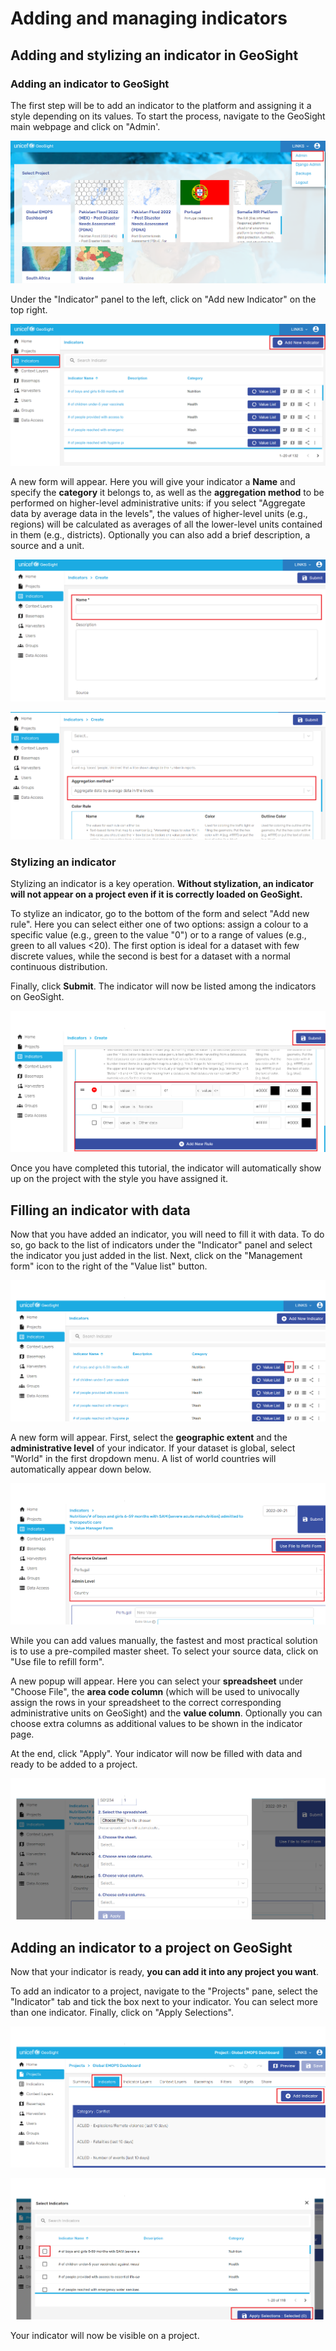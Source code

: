 # Adding and managing indicators 

## Adding and stylizing an indicator in GeoSight

### Adding an indicator to GeoSight

The first step will be to add an indicator to the platform and assigning it a style depending on its values.
To start the process, navigate to the GeoSight main webpage and click on "Admin'.

![ClickAdmin](img/Tutorial1.png)

Under the "Indicator" panel to the left, click on "Add new Indicator" on the top right. 

![ClickAddnewIndicator](img/Tutorial2.png)

A new form will appear. Here you will give your indicator a **Name** and specify the **category** it belongs to, as well as the **aggregation method** to be performed on higher-level administrative units: if you select "Aggregate data by average data in the levels", the values of higher-level units (e.g., regions) will be calculated as averages of all the lower-level units contained in them (e.g., districts). Optionally you can also add a brief description, a source and a unit.

![ClickAddName](img/Tutorial3.png)

![ClickAddnewIndicator](img/Tutorial5.png)

### Stylizing an indicator

Stylizing an indicator is a key operation. **Without stylization, an indicator will not appear on a project even if it is correctly loaded on GeoSight.**

To stylize an indicator, go to the bottom of the form and select "Add new rule". Here you can select either one of two options: assign a colour to a specific value (e.g., green to the value "0") or to a range of values (e.g., green to all values <20). The first option is ideal for a dataset with few discrete values, while the second is best for a dataset with a normal continuous distribution. 


Finally, click **Submit**. The indicator will now be listed among the indicators on GeoSight.

![ClickSubmit](img/Tutorial4.png)

Once you have completed this tutorial, the indicator will automatically show up on the project with the style you have assigned it.

## Filling an indicator with data

Now that you have added an indicator, you will need to fill it with data. To do so, go back to the list of indicators under the "Indicator" panel and select the indicator you just added in the list. Next, click on the "Management form" icon to the right of the "Value list" button.

![ClickManagementform](img/Tutorial5.1.png)

A new form will appear. First, select the **geographic extent** and the **administrative level** of your indicator. If your dataset is global, select "World" in the first dropdown menu. A list of world countries will automatically appear down below.

![Clickgeography](img/Tutorial5.2.png)

While you can add values manually, the fastest and most practical solution is to use a pre-compiled master sheet. To select your source data, click on "Use file to refill form".

A new popup will appear. Here you can select your **spreadsheet** under "Choose File", the **area code column** (which will be used to univocally assign the rows in your spreadsheet to the correct corresponding administrative units on GeoSight) and the **value column**. Optionally you can choose extra columns as additional values to be shown in the indicator page. 

At the end, click "Apply". Your indicator will now be filled with data and ready to be added to a project.

![ClickRefill](img/Tutorial5.3.png)

## Adding an indicator to a project on GeoSight

Now that your indicator is ready, **you can add it into any project you want**.

To add an indicator to a project, navigate to the "Projects" pane, select the "Indicator" tab and tick the box next to your indicator. You can select more than one indicator. Finally, click on "Apply Selections".

![AddIndicator](img/Tutorial7.png)

![Tickindicatorbox](img/Tutorial8.png)

Your indicator will now be visible on a project. 
